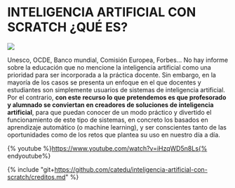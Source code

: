 # INTELIGENCIA ARTIFICIAL CON SCRATCH ¿QUÉ ES?


![](http://code.intef.es/wp-content/uploads/2019/03/BLOG_PORTADA-IA-LITE.png)

Unesco, OCDE, Banco mundial, Comisión Europea, Forbes… No hay informe sobre la educación que no mencione la inteligencia artificial como una prioridad para ser incorporada a la práctica docente. Sin embargo, en la mayoría de los casos se presenta un enfoque en el que docentes y estudiantes son simplemente usuarios de sistemas de inteligencia artificial. Por el contrario, **con este recurso lo que pretendemos es que profesorado y alumnado se conviertan en creadores de soluciones de inteligencia artificial**, para que puedan conocer de un modo práctico y divertido el funcionamiento de este tipo de sistemas, en concreto los basados en aprendizaje automático (o machine learning), y ser conscientes tanto de las oportunidades como de los retos que plantea su uso en nuestro día a día.

{% youtube %}https://www.youtube.com/watch?v=iHzqWD5n8Ls{% endyoutube%}

{% include "git+https://github.com/catedu/inteligencia-artificial-con-scratch/creditos.md" %}